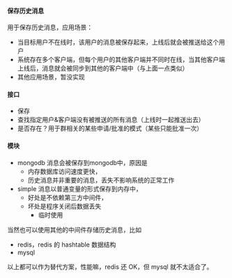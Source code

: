 #### 保存历史消息

用于保存历史消息，应用场景：

* 当目标用户不在线时，该用户的消息被保存起来，上线后就会被推送给这个用户
* 系统存在多个客户端，但每个用户的其他客户端并不同时在线，当其他客户端上线后，消息就会被同步到其他的客户端中（与上面一点类似）
* 其他应用场景，暂没实现

#### 接口

* 保存
* 查找指定用户&客户端没有被推送的所有消息（上线时一起推送出去）
* 是否存在？用于群相关的某些申请/批准的模式（某些只能批准一次）

#### 模块

* mongodb 消息会被保存到mongodb中，原因是
  * 内存数据库访问速度更快，
  * 历史消息并非重要的消息，丢失不影响系统的正常工作
* simple 消息以普通变量的形式保存到内存中，
  * 好处是不依赖第三方中间件，
  * 坏处是程序关闭后数据丢失
	* 临时使用

当然也可以使用其他的中间件存储历史消息，比如 

* redis，redis 的 hashtable 数据结构
* mysql

以上都可以作为替代方案，性能嘛，redis 还 OK，但 mysql 就不太适合了。
